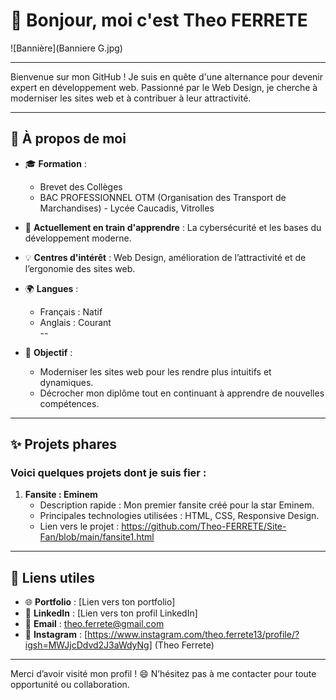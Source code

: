 # 👋 Bonjour, moi c'est Theo FERRETE  

![Bannière](Banniere G.jpg)

-----

Bienvenue sur mon GitHub ! Je suis en quête d'une alternance pour devenir expert en développement web. Passionné par le Web Design, je cherche à moderniser les sites web et à contribuer à leur attractivité.  

---

## 🚀 À propos de moi  
- 🎓 **Formation** :  
  - Brevet des Collèges  
  - BAC PROFESSIONNEL OTM (Organisation des Transport de Marchandises) - Lycée Caucadis, Vitrolles  
- 🌱 **Actuellement en train d'apprendre** : La cybersécurité et les bases du développement moderne.  
- 💡 **Centres d'intérêt** : Web Design, amélioration de l’attractivité et de l’ergonomie des sites web.  
- 🌍 **Langues** :  
  - Français : Natif  
  - Anglais : Courant  
  --

- 🎯 **Objectif** :  
  - Moderniser les sites web pour les rendre plus intuitifs et dynamiques.  
  - Décrocher mon diplôme tout en continuant à apprendre de nouvelles compétences.  

---

## ✨ Projets phares  
### Voici quelques projets dont je suis fier :  

1. **Fansite : Eminem**  
   - Description rapide : Mon premier fansite créé pour la star Eminem.  
   - Principales technologies utilisées : HTML, CSS, Responsive Design.  
   - Lien vers le projet : https://github.com/Theo-FERRETE/Site-Fan/blob/main/fansite1.html

---

## 🔗 Liens utiles  
- 🌐 **Portfolio** : [Lien vers ton portfolio]  
- 💼 **LinkedIn** : [Lien vers ton profil LinkedIn]  
- 📧 **Email** : [theo.ferrete@gmail.com](mailto:theo.ferrete@gmail.com)  
- 📸 **Instagram** : [https://www.instagram.com/theo.ferrete13/profile/?igsh=MWJjcDdvd2J3aWdyNg] (Theo Ferrete)  

---

Merci d’avoir visité mon profil ! 😄 N’hésitez pas à me contacter pour toute opportunité ou collaboration.  
